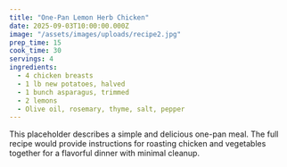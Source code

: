 ```yaml
---
title: "One-Pan Lemon Herb Chicken"
date: 2025-09-03T10:00:00.000Z
image: "/assets/images/uploads/recipe2.jpg"
prep_time: 15
cook_time: 30
servings: 4
ingredients:
  - 4 chicken breasts
  - 1 lb new potatoes, halved
  - 1 bunch asparagus, trimmed
  - 2 lemons
  - Olive oil, rosemary, thyme, salt, pepper
---
```


This placeholder describes a simple and delicious one-pan meal. The full recipe would provide instructions for roasting chicken and vegetables together for a flavorful dinner with minimal cleanup.

